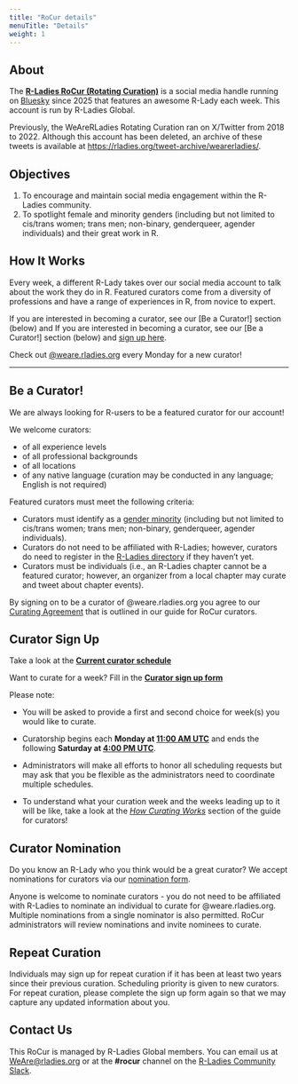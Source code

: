 ```yaml
---
title: "RoCur details"
menuTitle: "Details"
weight: 1
---
```


## About

The [**R-Ladies RoCur (Rotating Curation)**](https://bsky.app/profile/weare.rladies.org) is a social media handle running on [Bluesky](https://bsky.app/) since 2025 that features an awesome R-Lady each week. This account is run by R-Ladies Global.

Previously, the WeAreRLadies Rotating Curation ran on X/Twitter from 2018 to 2022. Although this account has been deleted, an archive of these tweets is available at <https://rladies.org/tweet-archive/wearerladies/>.

## Objectives

1.  To encourage and maintain social media engagement within the R-Ladies community.
2.  To spotlight female and minority genders (including but not limited to cis/trans women; trans men; non-binary, genderqueer, agender individuals) and their great work in R.

## How It Works

Every week, a different R-Lady takes over our social media account to talk about the work they do in R. Featured curators come from a diversity of professions and have a range of experiences in R, from novice to expert.

If you are interested in becoming a curator, see our [Be a Curator!] section (below) and If you are interested in becoming a curator, see our [Be a Curator!] section (below) and [sign up here](https://rladies.org/form/rocur-signup/).

Check out [\@weare.rladies.org](https://bsky.app/profile/weare.rladies.org) every Monday for a new curator!

------------------------------------------------------------------------

## Be a Curator!

We are always looking for R-users to be a featured curator for our account!

We welcome curators:

-   of all experience levels
-   of all professional backgrounds
-   of all locations
-   of any native language (curation may be conducted in any language; English is not required)

Featured curators must meet the following criteria:

-   Curators must identify as a [gender minority](https://guide.rladies.org/about/mission/) (including but not limited to cis/trans women; trans men; non-binary, genderqueer, agender individuals).
-   Curators do not need to be affiliated with R-Ladies; however, curators do need to register in the [R-Ladies directory](https://rladies.org/directory/) if they haven’t yet.
-   Curators must be individuals (i.e., an R-Ladies chapter cannot be a featured curator; however, an organizer from a local chapter may curate and tweet about chapter events).

By signing on to be a curator of \@weare.rladies.org you agree to our [Curating Agreement](https://guide.rladies.org/rocur/guide/#curating-agreement) that is outlined in our guide for RoCur curators.

## Curator Sign Up

Take a look at the [**Current curator schedule**](https://rladies.org/form/rocur-schedule/)

Want to curate for a week? Fill in the [**Curator sign up form**](https://rladies.org/form/rocur-signup/)

Please note:

-   You will be asked to provide a first and second choice for week(s) you would like to curate.

-   Curatorship begins each **Monday at [11:00 AM UTC](https://www.timebie.com/std/universal.php?q=11)** and ends the following **Saturday at [4:00 PM UTC](https://www.timebie.com/std/universal.php?q=16)**.

-   Administrators will make all efforts to honor all scheduling requests but may ask that you be flexible as the administrators need to coordinate multiple schedules.

-   To understand what your curation week and the weeks leading up to it will be like, take a look at the [*How Curating Works*](https://guide.rladies.org/rocur/guide/#how-curating-works) section of the guide for curators!

## Curator Nomination

Do you know an R-Lady who you think would be a great curator? We accept nominations for curators via our [nomination form](https://rladies.org/form/rocur-nomination/).

Anyone is welcome to nominate curators - you do not need to be affiliated with R-Ladies to nominate an individual to curate for \@weare.rladies.org. Multiple nominations from a single nominator is also permitted. RoCur administrators will review nominations and invite nominees to curate.

## Repeat Curation

Individuals may sign up for repeat curation if it has been at least two years since their previous curation. Scheduling priority is given to new curators. For repeat curation, please complete the sign up form again so that we may capture any updated information about you.

## Contact Us

This RoCur is managed by R-Ladies Global members. You can email us at [WeAre\@rladies.org](mailto:WeAre@rladies.org) or at the **#rocur** channel on the [R-Ladies Community Slack](https://rladies.org/form/community-slack/).
